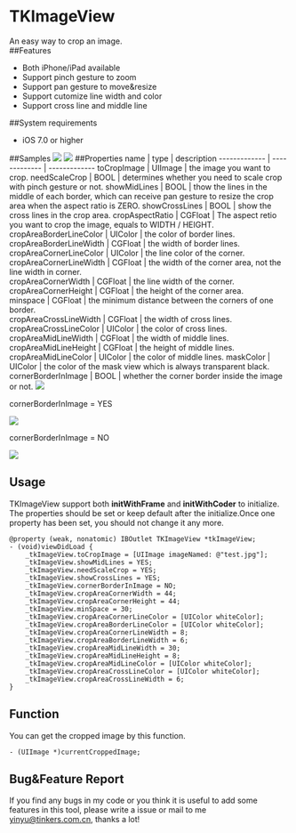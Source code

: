 # TKImageView
An easy way to crop an image.  
##Features
* Both iPhone/iPad available
* Support pinch gesture to zoom
* Support pan gesture to move&resize
* Support cutomize line width and color 
* Support cross line and middle line

##System requirements
* iOS 7.0 or higher

##Samples
![](https://github.com/3tinkers/TKImageView/blob/master/TKImageViewDemo/resources/sample0.gif)
![](https://github.com/3tinkers/TKImageView/blob/master/TKImageViewDemo/resources/sample1.gif)
##Properties
name  | type | description
------------- | ------------- | -------------
toCropImage  | UIImage  | the image you want to crop.
needScaleCrop  | BOOL  | determines whether you need to scale crop with pinch gesture or not.
showMidLines  | BOOL  | thow the lines in the middle of each border, which can receive pan gesture to resize the crop area when the aspect ratio is ZERO.
showCrossLines  | BOOL  | show the cross lines in the crop area. 
cropAspectRatio  | CGFloat  | The aspect retio you want to crop the image, equals to WIDTH / HEIGHT.
cropAreaBorderLineColor  | UIColor  | the color of border lines.  
cropAreaBorderLineWidth  | CGFloat  | the width of border lines.  
cropAreaCornerLineColor  | UIColor  | the line color of the corner.
cropAreaCornerLineWidth  | CGFloat  | the width of the corner area, not the line width in corner.  
cropAreaCornerWidth  | CGFloat  | the line width of the corner. 
cropAreaCornerHeight  | CGFloat  | the height of the corner area.  
minspace  | CGFloat  | the minimum distance between the corners of one border.  
cropAreaCrossLineWidth  | CGFloat  | the width of cross lines.
cropAreaCrossLineColor  | UIColor  | the color of cross lines.
cropAreaMidLineWidth  | CGFloat  | the width of middle lines.
cropAreaMidLineHeight  | CGFloat  | the height of middle lines.
cropAreaMidLineColor  | UIColor  | the color of middle lines.
maskColor  | UIColor  | the color of the mask view which is always transparent black.
cornerBorderInImage  | BOOL  | whether the corner border inside the image or not.
![](https://github.com/3tinkers/TKImageView/blob/master/TKImageViewDemo/resources/property.png)  

cornerBorderInImage = YES  

![](https://github.com/3tinkers/TKImageView/blob/master/TKImageViewDemo/resources/cornerBorderInImage.png)  

cornerBorderInImage = NO  

![](https://github.com/3tinkers/TKImageView/blob/master/TKImageViewDemo/resources/cornerBorderOutOfImage.png)
## Usage
TKImageView support both **initWithFrame** and **initWithCoder** to initialize.
The properties should be set or keep default after the initialize.Once one property has been set, you should not change it any more. 

	@property (weak, nonatomic) IBOutlet TKImageView *tkImageView;
	- (void)viewDidLoad {   
    	_tkImageView.toCropImage = [UIImage imageNamed: @"test.jpg"];
    	_tkImageView.showMidLines = YES;
    	_tkImageView.needScaleCrop = YES;
    	_tkImageView.showCrossLines = YES;
    	_tkImageView.cornerBorderInImage = NO;
    	_tkImageView.cropAreaCornerWidth = 44;
    	_tkImageView.cropAreaCornerHeight = 44;
    	_tkImageView.minSpace = 30;
    	_tkImageView.cropAreaCornerLineColor = [UIColor whiteColor];
    	_tkImageView.cropAreaBorderLineColor = [UIColor whiteColor];
    	_tkImageView.cropAreaCornerLineWidth = 8;
    	_tkImageView.cropAreaBorderLineWidth = 6;
    	_tkImageView.cropAreaMidLineWidth = 30;
    	_tkImageView.cropAreaMidLineHeight = 8;
    	_tkImageView.cropAreaMidLineColor = [UIColor whiteColor];
    	_tkImageView.cropAreaCrossLineColor = [UIColor whiteColor];
    	_tkImageView.cropAreaCrossLineWidth = 6;    
	}
## Function
You can get the cropped image by this function.

	- (UIImage *)currentCroppedImage;
## Bug&Feature Report

If you find any bugs in my code or you think it is useful to add some features in this tool, please write a issue or mail to me <yinyu@tinkers.com.cn>, thanks a lot!

